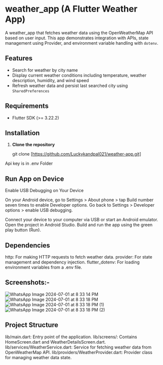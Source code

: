 # weather_app (A Flutter Weather App)

A weather_app that fetches weather data using the OpenWeatherMap API based on user input. 
This app demonstrates integration with APIs, state management using Provider, and environment variable handling with `dotenv`.

## Features

- Search for weather by city name
- Display current weather conditions including temperature, weather description, humidity, and wind speed
- Refresh weather data and persist last searched city using `SharedPreferences`

## Requirements

- Flutter SDK (>= 3.22.2)

## Installation

1. **Clone the repository**

   git clone [https://github.com/Luckykandpal021/weather-app.git]

Api key is in .env Folder

## Run App on Device

Enable USB Debugging on Your Device

On your Android device, go to Settings > About phone > tap Build number seven times to enable Developer options.
Go back to Settings > Developer options > enable USB debugging.

Connect your device to your computer via USB or start an Android emulator.
Open the project in Android Studio.
Build and run the app using the green play button (Run).

## Dependencies
http: For making HTTP requests to fetch weather data.
provider: For state management and dependency injection.
flutter_dotenv: For loading environment variables from a .env file.

## Screenshots:-

![WhatsApp Image 2024-07-01 at 8 33 14 PM](https://github.com/Luckykandpal021/weather-app/assets/113090261/ecf64576-2523-49a2-9d5e-7b4ec5160515)
![WhatsApp Image 2024-07-01 at 8 33 18 PM](https://github.com/Luckykandpal021/weather-app/assets/113090261/1ee9a7ab-ff8f-43a5-af07-91d09b236809)
![WhatsApp Image 2024-07-01 at 8 33 18 PM (1)](https://github.com/Luckykandpal021/weather-app/assets/113090261/8904d11b-e583-47ff-ba69-64981f9a6dad)
![WhatsApp Image 2024-07-01 at 8 33 18 PM (2)](https://github.com/Luckykandpal021/weather-app/assets/113090261/ed549ed1-de19-42d2-a4a9-73cd9eb27d8f)


##  Project Structure
lib/main.dart: Entry point of the application.
lib/screens/: Contains HomeScreen.dart and WeatherDetailsScreen.dart.
lib/services/WeatherService.dart: Service for fetching weather data from OpenWeatherMap API.
lib/providers/WeatherProvider.dart: Provider class for managing weather data state.
